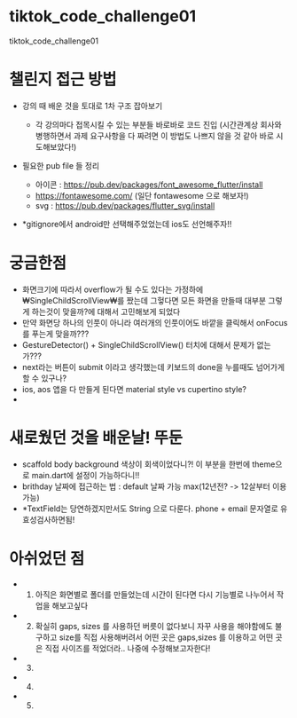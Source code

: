# tiktok_code_challenge01
tiktok_code_challenge01

#  챌린지 접근 방법
- 강의 때 배운 것을 토대로 1차 구조 잡아보기
   - 각 강의마다 접목시킬 수 있는 부분들 바로바로 코드 진입 (시간관계상 회사와 병행하면서 과제 요구사항을 다 짜려면 이 방법도 나쁘지 않을 것 같아 바로 시도해보았다!)
- 필요한 pub file 들 정리 
  -  아이콘 : https://pub.dev/packages/font_awesome_flutter/install
    - https://fontawesome.com/ (일단 fontawesome 으로 해보자!)
    - svg : https://pub.dev/packages/flutter_svg/install

- *gitignore에서 android만 선택해주었었는데 ios도 선언해주자!! 
  

# 궁금한점 
- 화면크기에 따라서 overflow가 될 수도 있다는 가정하에 ₩SingleChildScrollView₩를 짰는데 그헣다면 모든 화면을 만들때 대부분 그렇게 하는것이 맞을까?에 대해서 고민해보게 되었다
- 만약 화면당 하나의 인풋이 아니라 여러개의 인풋이어도 바깥을 클릭해서 onFocus를 푸는게 맞을까???
- GestureDetector() + SingleChildScrollView() 터치에 대해서 문제가 없는가??? 
- next라는 버튼이 submit 이라고 생각했는데 키보드의 done을 누를때도 넘어가게 할 수 있구나? 
- ios, aos 앱을 다 만들게 된다면 material style vs cupertino style?
- 

# 새로웠던 것을 배운날! 뚜둔
- scaffold body background 색상이 회색이었다니?! 이 부분을 한번에 theme으로 main.dart에 설정이 가능하다니!!
- brithday 날짜에 접근하는 법 : default 날짜 가능 max(12년전? -> 12살부터 이용가능)
- *TextField는 당연하겠지만서도 String 으로 다룬다. phone + email 문자열로 유효성검사하면됨!

# 아쉬었던 점
- 1. 아직은 화면별로 폴더를 만들었는데 시간이 된다면 다시 기능별로 나누어서 작업을 해보고싶다
- 2. 확실히 gaps, sizes 를 사용하던 버릇이 없다보니 자꾸 사용을 해야함에도 불구하고 size를 직접 사용해버려서 어떤 곳은 gaps,sizes 를 이용하고 어떤 곳은 직접 사이즈를 적었더라.. 나중에 수정해보고자한다!
- 3.
- 4. 
- 5.